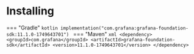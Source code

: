 # Installing

=== "Gradle"
    ```kotlin
    implementation("com.grafana:grafana-foundation-sdk:11.1.0-1749643701")
    ```
=== "Maven"
    ```xml
    <dependency>
        <groupId>com.grafana</groupId>
        <artifactId>grafana-foundation-sdk</artifactId>
        <version>11.1.0-1749643701</version>
    </dependency>
    ```
